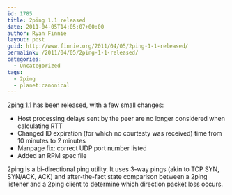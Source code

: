 ```yaml
---
id: 1785
title: 2ping 1.1 released
date: 2011-04-05T14:05:07+00:00
author: Ryan Finnie
layout: post
guid: http://www.finnie.org/2011/04/05/2ping-1-1-released/
permalink: /2011/04/05/2ping-1-1-released/
categories:
  - Uncategorized
tags:
  - 2ping
  - planet:canonical
---
```

[2ping 1.1](http://www.finnie.org/software/2ping/) has been released, with a few small changes:

  * Host processing delays sent by the peer are no longer considered when calculating RTT
  * Changed ID expiration (for which no courtesty was received) time from 10 minutes to 2 minutes
  * Manpage fix: correct UDP port number listed
  * Added an RPM spec file

2ping is a bi-directional ping utility. It uses 3-way pings (akin to TCP SYN, SYN/ACK, ACK) and after-the-fact state comparison between a 2ping listener and a 2ping client to determine which direction packet loss occurs.
